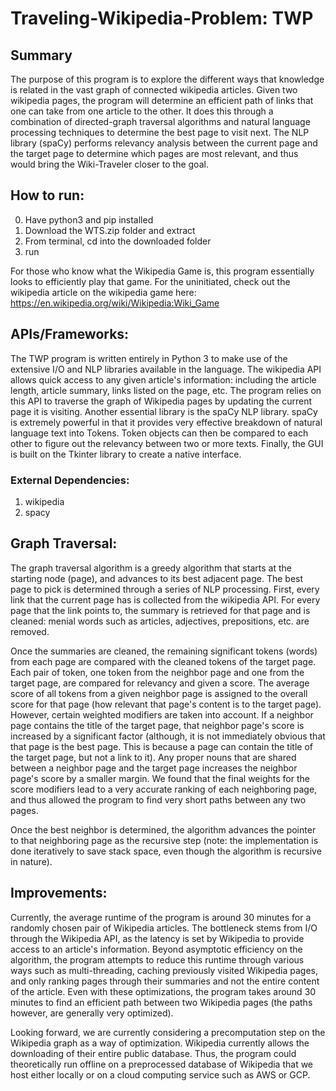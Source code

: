 # Traveling-Wikipedia-Problem: TWP
## Summary
The purpose of this program is to explore the different ways that knowledge is related in the vast graph of connected wikipedia articles. Given two wikipedia pages, the program will determine an efficient path of links that one can take from one article to the other. It does this through a combination of directed-graph traversal algorithms and natural language processing techniques to determine the best page to visit next. The NLP library (spaCy) performs relevancy analysis between the current page and the target page to determine which pages are most relevant, and thus would bring the Wiki-Traveler closer to the goal.

## How to run:
0. Have python3 and pip installed
1. Download the WTS.zip folder and extract
2. From terminal, cd into the downloaded folder
3. run 

For those who know what the Wikipedia Game is, this program essentially looks to efficiently play that game. For the uninitiated, check out the wikipedia article on the wikipedia game here: https://en.wikipedia.org/wiki/Wikipedia:Wiki_Game

## APIs/Frameworks:
The TWP program is written entirely in Python 3 to make use of the extensive I/O and NLP libraries available in the language. The wikipedia API allows quick access to any given article's information: including the article length, article summary, links listed on the page, etc. The program relies on this API to traverse the graph of Wikipedia pages by updating the current page it is visiting. Another essential library is the spaCy NLP library. spaCy is extremely powerful in that it provides very effective breakdown of natural language text into Tokens. Token objects can then be compared to each other to figure out the relevancy between two or more texts. Finally, the GUI is built on the Tkinter library to create a native interface.

### External Dependencies:
1. wikipedia
2. spacy

## Graph Traversal:
The graph traversal algorithm is a greedy algorithm that starts at the starting node (page), and advances to its best adjacent page. The best page to pick is determined through a series of NLP processing. First, every link that the current page has is collected from the wikipedia API. For every page that the link points to, the summary is retrieved for that page and is cleaned: menial words such as articles, adjectives, prepositions, etc. are removed. 

Once the summaries are cleaned, the remaining significant tokens (words) from each page are compared with the cleaned tokens of the target page. Each pair of token, one token from the neighbor page and one from the target page, are compared for relevancy and given a score. The average score of all tokens from a given neighbor page is assigned to the overall score for that page (how relevant that page's content is to the target page). However, certain weighted modifiers are taken into account. If a neighbor page contains the title of the target page, that neighbor page's score is increased by a significant factor (although, it is not immediately obvious that that page is the best page. This is because a page can contain the title of the target page, but not a link to it). Any proper nouns that are shared between a neighbor page and the target page increases the neighbor page's score by a smaller margin. We found that the final weights for the score modifiers lead to a very accurate ranking of each neighboring page, and thus allowed the program to find very short paths between any two pages.

Once the best neighbor is determined, the algorithm advances the pointer to that neighboring page as the recursive step (note: the implementation is done iteratively to save stack space, even though the algorithm is recursive in nature). 

## Improvements:
Currently, the average runtime of the program is around 30 minutes for a randomly chosen pair of Wikipedia articles. The bottleneck stems from I/O through the Wikipedia API, as the latency is set by Wikipedia to provide access to an article's information. Beyond asymptotic efficiency on the algorithm, the program attempts to reduce this runtime through various ways such as multi-threading, caching previously visited Wikipedia pages, and only ranking pages through their summaries and not the entire content of the article. Even with these optimizations, the program takes around 30 minutes to find an efficient path between two Wikipedia pages (the paths however, are generally very optimized). 

Looking forward, we are currently considering a precomputation step on the Wikipedia graph as a way of optimization. Wikipedia currently allows the downloading of their entire public database. Thus, the program could theoretically run offline on a preprocessed database of Wikipedia that we host either locally or on a cloud computing service such as AWS or GCP.
